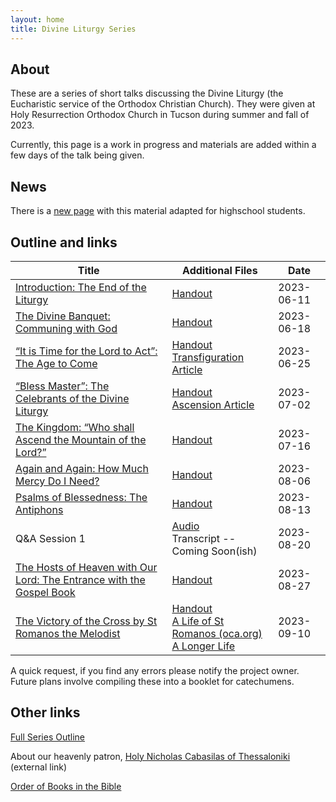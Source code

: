 ```yaml
---
layout: home
title: Divine Liturgy Series
---
```


## About
These are a series of short talks discussing the Divine Liturgy (the Eucharistic service of the Orthodox Christian Church).
They were given at Holy Resurrection Orthodox Church in Tucson during summer and fall of 2023.

Currently, this page is a work in progress and materials are added within a few days of the talk being given.

## News
There is a [new page](highschool.md) with this material adapted for highschool students.

## Outline and links

Title | Additional Files | Date 
---|---|---
[Introduction: The End of the Liturgy](docs/01%20Introduction.pdf) | [Handout](docs/01H%20Introduction.pdf) | 2023-06-11
[The Divine Banquet: Communing with God](docs/02%20Divine%20Banquet.pdf) |  [Handout](docs/02H%20Divine%20Banquet.pdf) | 2023-06-18
[“It is Time for the Lord to Act”: The Age to Come](docs/03%20Time%20for%20the%20Lord%20to%20Act.pdf) | [Handout](docs/03H%20Time%20for%20the%20Lord%20to%20Act.pdf) <br> [Transfiguration Article](docs/Articles%20on%20Feasts/transfiguration_2021.html)| 2023-06-25
[“Bless Master”: The Celebrants of the Divine Liturgy](docs/04%20Bless%20Master.pdf) | [Handout](docs/04H%20Bless%20Master.pdf) <br>[Ascension Article](docs/Articles%20on%20Feasts/Ascension_2021.html) | 2023-07-02
[The Kingdom: “Who shall Ascend the Mountain of the Lord?”](docs/05%20The%20Kingdom.pdf)|[Handout](docs/05H%20The%20Kingdom.pdf)| 2023-07-16
[Again and Again: How Much Mercy Do I Need?](docs/06%20Again%20and%20Again.pdf)|[Handout](docs/06H%20Again%20and%20Again.pdf)| 2023-08-06
[Psalms of Blessedness: The Antiphons](docs/07%20Psalms%20of%20Praise.pdf)|[Handout](docs/07H%20Psalms%20of%20Praise.pdf)| 2023-08-13
Q&A Session 1 | [Audio](docs/Q&A%20Session_1.m4a) <br> Transcript -- Coming Soon(ish)| 2023-08-20
[The Hosts of Heaven with Our Lord: The Entrance with the Gospel Book](docs/08%20Little%20Entrance.pdf)|[Handout](docs/08H%20Little%20Entrance.pdf)|2023-08-27
[The Victory of the Cross by St Romanos the Melodist](docs/09%20Victory%20of%20the%20Cross.pdf)|[Handout](docs/09H%20Victory%20of%20the%20Cross.pdf)<br>[A Life of St Romanos (oca.org)](https://www.oca.org/saints/lives/2023/10/01/102826-venerable-romanus-the-melodist-sweet-singer) <br> [A Longer Life](https://www.oca.org/the-hub/study-guides/the-life-of-saint-romanos-the-melodist)|2023-09-10


A quick request, if you find any errors please notify the project owner. Future plans involve compiling these into a booklet for catechumens.

## Other links
[Full Series Outline](Outline.md)  

About our heavenly patron, [Holy Nicholas Cabasilas of Thessaloniki](https://www.oca.org/saints/lives/2023/06/20/103753-venerable-nicholas-cabasilas) (external link)

[Order of Books in the Bible](orderbooks.md) 
